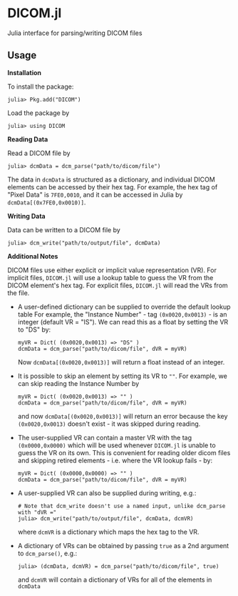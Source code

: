 # DICOM.jl

Julia interface for parsing/writing DICOM files

## Usage

**Installation** 

To install the package:
```
julia> Pkg.add("DICOM")
```

Load the package by
```
julia> using DICOM
```

**Reading Data**

Read a DICOM file by
```
julia> dcmData = dcm_parse("path/to/dicom/file")
```
The data in `dcmData` is structured as a dictionary, and individual DICOM elements can be accessed by their hex tag. 
For example, the hex tag of "Pixel Data" is `7FE0,0010`, and it can be accessed in Julia by `dcmData[(0x7FE0,0x0010)]`. 

**Writing Data**

Data can be written to a DICOM file by
```
julia> dcm_write("path/to/output/file", dcmData)
```

**Additional Notes**

DICOM files use either explicit or implicit value representation (VR). For implicit files, `DICOM.jl` will use a lookup table to guess the VR from the DICOM element's hex tag. For explicit files, `DICOM.jl` will read the VRs from the file.  

- A user-defined dictionary can be supplied to override the default lookup table
    For example, the "Instance Number" - tag `(0x0020,0x0013)` - is an integer (default VR = "IS"). We can read this as a float by setting the VR to "DS" by:
    ```
    myVR = Dict( (0x0020,0x0013) => "DS" )
    dcmData = dcm_parse("path/to/dicom/file", dVR = myVR)
    ```
    Now `dcmData[(0x0020,0x0013)]` will return a float instead of an integer.

- It is possible to skip an element by setting its VR to `""`. 
    For example, we can skip reading the Instance Number by
    ```
    myVR = Dict( (0x0020,0x0013) => "" )
    dcmData = dcm_parse("path/to/dicom/file", dVR = myVR)
    ```
    and now `dcmData[(0x0020,0x0013)]` will return an error because the key `(0x0020,0x0013)` doesn't exist - it was skipped during reading.

- The user-supplied VR can contain a master VR with the tag `(0x0000,0x0000)` which will be used whenever `DICOM.jl` is unable to guess the VR on its own. This is convenient for reading older dicom files and skipping retired elements - i.e. where the VR lookup fails - by:
    ```
    myVR = Dict( (0x0000,0x0000) => "" )
    dcmData = dcm_parse("path/to/dicom/file", dVR = myVR)
    ```

- A user-supplied VR can also be supplied during writing, e.g.:
    ```
    # Note that dcm_write doesn't use a named input, unlike dcm_parse with "dVR ="
    julia> dcm_write("path/to/output/file", dcmData, dcmVR)
    ```
    where `dcmVR` is a dictionary which maps the hex tag to the VR.

- A dictionary of VRs can be obtained by passing `true` as a 2nd argument to `dcm_parse()`, e.g.:
    ```
    julia> (dcmData, dcmVR) = dcm_parse("path/to/dicom/file", true)
    ```
    and `dcmVR` will contain a dictionary of VRs for all of the elements in `dcmData`

